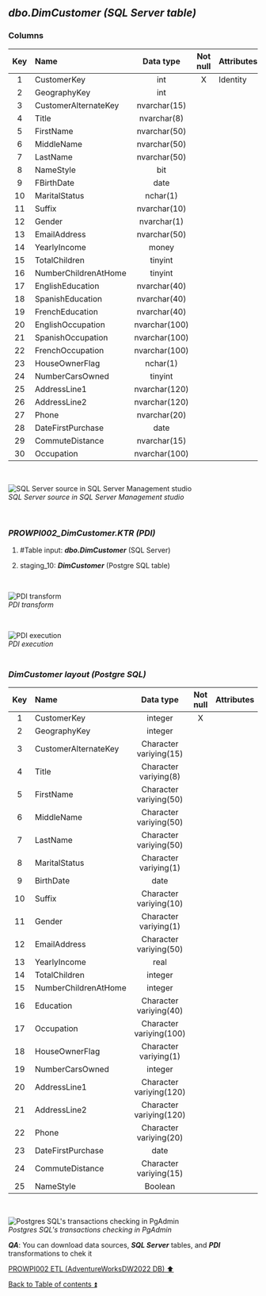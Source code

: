 ## **_dbo.DimCustomer (SQL Server table)_**  

### Columns  

| Key	| Name                     | Data type    | Not null | Attributes | References            | Description |
| :-: | :----------------------- | :----------: | :------: | :--------- | :-------------------- | :-----------|
| 1   | CustomerKey              | int          | X        | Identity   |                       | PK          |
| 2   | GeographyKey             | int          |          |            | dbo.DimGeography      | FK          |
| 3   | CustomerAlternateKey     | nvarchar(15) |          |            |                       |             |
| 4   | Title                    | nvarchar(8)  |          |            |                       |             |
| 5   | FirstName                | nvarchar(50) |          |            |                       |             |
| 6   | MiddleName               | nvarchar(50) |          |            |                       |             |
| 7   | LastName                 | nvarchar(50) |          |            |                       |             |
| 8   | NameStyle                | bit          |          |            |                       |             |
| 9   | FBirthDate               | date         |          |            |                       |             |
| 10  | MaritalStatus            | nchar(1)     |          |            |                       |             |
| 11  | Suffix                   | nvarchar(10) |          |            |                       |             |
| 12  | Gender                   | nvarchar(1)  |          |            |                       |             |
| 13  | EmailAddress             | nvarchar(50) |          |            |                       |             |
| 14  | YearlyIncome             | money        |          |            |                       |             |
| 15  | TotalChildren            | tinyint      |          |            |                       |             |
| 16  | NumberChildrenAtHome     | tinyint      |          |            |                       |             |
| 17  | EnglishEducation         | nvarchar(40) |          |            |                       | Education   |
| 18  | SpanishEducation         | nvarchar(40) |          |            |                       | deprecated  |
| 19  | FrenchEducation          | nvarchar(40) |          |            |                       | deprecated  |
| 20  | EnglishOccupation        | nvarchar(100)|          |            |                       | Occupation  |
| 21  | SpanishOccupation        | nvarchar(100)|          |            |                       | deprecated  |
| 22  | FrenchOccupation         | nvarchar(100)|          |            |                       | deprecated  |
| 23  | HouseOwnerFlag           | nchar(1)     |          |            |                       |             |
| 24  | NumberCarsOwned          | tinyint      |          |            |                       |             |
| 25  | AddressLine1             | nvarchar(120)|          |            |                       |             |
| 26  | AddressLine2             | nvarchar(120)|          |            |                       |             |
| 27  | Phone                    | nvarchar(20) |          |            |                       |             |
| 28  | DateFirstPurchase        | date         |          |            |                       |             |
| 29  | CommuteDistance          | nvarchar(15) |          |            |                       |             | 
| 30  | Occupation               | nvarchar(100)|          |            |                       | deprecated  |

   <p><br></p>  

![SQL Server source in SQL Server Management studio](https://i.imgur.com/JC2m2HP.png)  
_SQL Server source in SQL Server Management studio_  

   <p><br></p>  

### **_PROWPI002\_DimCustomer.KTR (PDI)_**   
1. #Table input: **_dbo.DimCustomer_** (SQL Server)  
2. staging_10: **_DimCustomer_** (Postgre SQL table)
 
   <p><br></p>  

  ![PDI transform](https://i.imgur.com/m1bxdmI.png)  
  _PDI transform_  

  <p><br></p>  

  ![PDI execution](https://i.imgur.com/hXiQLHz.png)  
  _PDI execution_ 

### **_<p><br>DimCustomer layout (Postgre SQL)</p>_**  

| Key | Name                     | Data type              | Not null | Attributes | References            | Description  | Metadata |
| :-: | :----------------------- | :--------------------: | :------: | :--------- | :-------------------- | :----------- | :------- |
| 1   | CustomerKey              | integer                | X        |            |                       | PK           | m060     |
| 2   | GeographyKey             | integer                |          |            | dbo.DimGeography      | FK           | m107     |
| 3   | CustomerAlternateKey     | Character variying(15) |          |            |                       |              | m108     |
| 4   | Title                    | Character variying(8)  |          |            |                       |              | m109     |
| 5   | FirstName                | Character variying(50) |          |            |                       |              | m034     |
| 6   | MiddleName               | Character variying(50) |          |            |                       |              | m036     |
| 7   | LastName                 | Character variying(50) |          |            |                       |              | m035     |
| 8   | MaritalStatus            | Character variying(1)  |          |            |                       |              | m044     |
| 9   | BirthDate                | date                   |          |            |                       |              | m040     |
| 10  | Suffix                   | Character variying(10) |          |            |                       |              | m045     |
| 11  | Gender                   | Character variying(1)  |          |            |                       |              | m048     |
| 12  | EmailAddress             | Character variying(50) |          |            |                       |              | m042     |
| 13  | YearlyIncome             | real                   |          |            |                       |              | m110     |
| 14  | TotalChildren            | integer                |          |            |                       |              | m111     |
| 15  | NumberChildrenAtHome     | integer                |          |            |                       |              | m112     |
| 16  | Education                | Character variying(40) |          |            |                       |              | m113     |
| 17  | Occupation               | Character variying(100)|          |            |                       |              | m114     |
| 18  | HouseOwnerFlag           | Character variying(1)  |          |            |                       |              | m115     |
| 19  | NumberCarsOwned          | integer                |          |            |                       |              | m116     |
| 20  | AddressLine1             | Character variying(120)|          |            |                       |              | m117     |
| 21  | AddressLine2             | Character variying(120)|          |            |                       |              | m118     |
| 22  | Phone                    | Character variying(20) |          |            |                       |              | m043     |
| 23  | DateFirstPurchase        | date                   |          |            |                       |              | m119     |
| 24  | CommuteDistance          | Character variying(15) |          |            |                       |              | m120     |
| 25  | NameStyle                | Boolean                |          |            |                       |              | m037     |
  
   <p><br></p>  
 
  ![Postgres SQL's transactions checking in PgAdmin](https://i.imgur.com/YZVEb6s.png)  
  _Postgres SQL's transactions checking in PgAdmin_  

  **_QA_**: You can download data sources, **_SQL Server_** tables, and **_PDI_** transformations to chek it  

[PROWPI002 ETL (AdventureWorksDW2022 DB) :arrow_up:](prowpi002_etl_adventureworksdw2022_db.md)  

[Back to Table of contents :arrow_double_up:](../README.md)